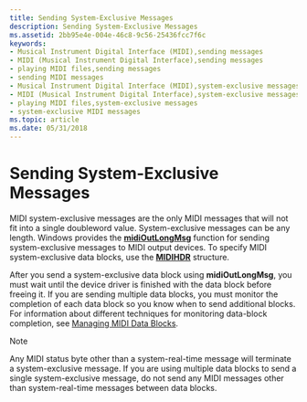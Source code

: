 ```yaml
---
title: Sending System-Exclusive Messages
description: Sending System-Exclusive Messages
ms.assetid: 2bb95e4e-004e-46c8-9c56-25436fcc7f6c
keywords:
- Musical Instrument Digital Interface (MIDI),sending messages
- MIDI (Musical Instrument Digital Interface),sending messages
- playing MIDI files,sending messages
- sending MIDI messages
- Musical Instrument Digital Interface (MIDI),system-exclusive messages
- MIDI (Musical Instrument Digital Interface),system-exclusive messages
- playing MIDI files,system-exclusive messages
- system-exclusive MIDI messages
ms.topic: article
ms.date: 05/31/2018
---
```


# Sending System-Exclusive Messages

MIDI system-exclusive messages are the only MIDI messages that will not fit into a single doubleword value. System-exclusive messages can be any length. Windows provides the [**midiOutLongMsg**](/windows/win32/api/mmeapi/nf-mmeapi-midioutlongmsg) function for sending system-exclusive messages to MIDI output devices. To specify MIDI system-exclusive data blocks, use the [**MIDIHDR**](/windows/win32/api/mmeapi/ns-mmeapi-midihdr) structure.

After you send a system-exclusive data block using **midiOutLongMsg**, you must wait until the device driver is finished with the data block before freeing it. If you are sending multiple data blocks, you must monitor the completion of each data block so you know when to send additional blocks. For information about different techniques for monitoring data-block completion, see [Managing MIDI Data Blocks](managing-midi-data-blocks.md).

> [!Note]  
> Any MIDI status byte other than a system-real-time message will terminate a system-exclusive message. If you are using multiple data blocks to send a single system-exclusive message, do not send any MIDI messages other than system-real-time messages between data blocks.

 

 

 